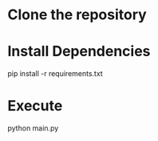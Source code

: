 # Clone the repository

# Install Dependencies 
pip install -r requirements.txt

# Execute
python main.py
